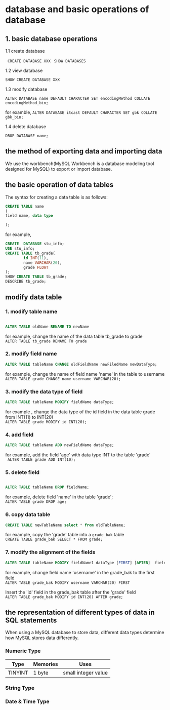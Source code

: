 # database and basic operations of database

## 1. basic database operations

1.1 create database

` CREATE DATABASE XXX`
` SHOW DATABASES`

1.2 view database

`SHOW CREATE DATABASE XXX`

1.3 modify database

`ALTER DATABASE name DEFAULT CHARACTER SET encodingMethod COLLATE encodingMethod_bin; `

for examble, `ALTER DATABASE itcast DEFAULT CHARACTER SET gbk COLLATE gbk_bin; `


1.4 delete database

`DROP DATABASE name;`

## the method of exporting data and importing data

We use the workbench(MySQL Workbench is a database modeling tool designed for MySQL) to export or import database.

## the basic operation of data tables

The syntax for creating a data table is as follows:

```sql
CREATE TABLE name
(
field name, data type

);
```

for example, 

```sql
CREATE	DATABASE stu_info;
USE stu_info;
CREATE TABLE tb_grade(
		id INT(11),
		name VARCHAR(20),
		grade FLOAT
);
SHOW CREATE TABLE tb_grade;
DESCRIBE tb_grade;

```

## modify data table

### 1. modify table name

```sql

ALTER TABLE oldName RENAME TO newName

```

for example, change the name of the data table tb_grade to grade <br> `ALTER TABLE tb_grade RENAME TO grade`

### 2. modify field name

```sql
ALTER TABLE tableName CHANGE oldFieldName newFiledName newDataType;
```

for example, change the name of field name 'name' in the table to username <br> `ALTER TABLE grade CHANGE name username VARCHAR(20); `

### 3. modify the data type of field 

```sql
ALTER TABLE tableName MODIFY fieldName dataType;
```

for example , change the data type of the id field in the data table grade from INT(11) to INT(20) <br> `ALTER TABLE grade MODIFY id INT(20);`

### 4. add field

```sql
ALTER TABLE tableName ADD newFieldName dataType;
```

for example, add the field 'age' with data type INT to the table 'grade' <br> ` ALTER TABLE grade ADD INT(10);`

### 5. delete field

```sql

ALTER TABLE tableName DROP fieldName;

```

for example, delete field 'name' in the table 'grade';  <br> `ALTER TABLE grade DROP age;`

### 6. copy data table

```sql
CREATE TABLE newTableName select * from oldTableName;
```

for example, copy the 'grade' table into a `grade_bak` table <br> `CREATE TABLE	grade_bak SELECT * FROM grade;`

### 7. modify the alignment of the fields

```sql
ALTER TABLE tableName MODIFY fieldName1 dataType [FIRST] [AFTER]  fieldName2;
```

for example, change field name 'username' in the grade_bak to the first field <br> `ALTER TABLE grade_bak MODIFY username VARCHAR(20) FIRST`

Insert the 'id' field in the grade_bak table after the 'grade' field <br> `ALTER TABLE grade_bak MODIFY id INT(20) AFTER grade;`

## the representation of different types of data in SQL statements

When using a MySQL database to store data, different data types determine how MySQL stores data differently.

### Numeric Type 

| Type | Memories | Uses|
|--| -- | -- |
|TINYINT | 1 byte| small integer value|

### String Type

### Date & Time Type


